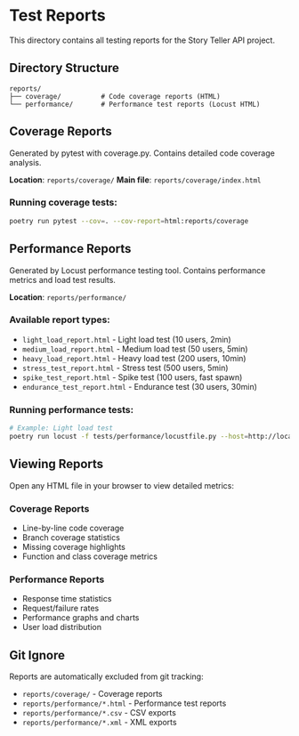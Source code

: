 # Test Reports

This directory contains all testing reports for the Story Teller API project.

## Directory Structure

```
reports/
├── coverage/          # Code coverage reports (HTML)
└── performance/       # Performance test reports (Locust HTML)
```

## Coverage Reports

Generated by pytest with coverage.py. Contains detailed code coverage analysis.

**Location**: `reports/coverage/`
**Main file**: `reports/coverage/index.html`

### Running coverage tests:

```bash
poetry run pytest --cov=. --cov-report=html:reports/coverage
```

## Performance Reports

Generated by Locust performance testing tool. Contains performance metrics and load test results.

**Location**: `reports/performance/`

### Available report types:

- `light_load_report.html` - Light load test (10 users, 2min)
- `medium_load_report.html` - Medium load test (50 users, 5min)
- `heavy_load_report.html` - Heavy load test (200 users, 10min)
- `stress_test_report.html` - Stress test (500 users, 5min)
- `spike_test_report.html` - Spike test (100 users, fast spawn)
- `endurance_test_report.html` - Endurance test (30 users, 30min)

### Running performance tests:

```bash
# Example: Light load test
poetry run locust -f tests/performance/locustfile.py --host=http://localhost:8080 --headless --users 10 --spawn-rate 2 --run-time 2m --html reports/performance/light_load_report.html
```

## Viewing Reports

Open any HTML file in your browser to view detailed metrics:

### Coverage Reports

- Line-by-line code coverage
- Branch coverage statistics
- Missing coverage highlights
- Function and class coverage metrics

### Performance Reports

- Response time statistics
- Request/failure rates
- Performance graphs and charts
- User load distribution

## Git Ignore

Reports are automatically excluded from git tracking:

- `reports/coverage/` - Coverage reports
- `reports/performance/*.html` - Performance test reports
- `reports/performance/*.csv` - CSV exports
- `reports/performance/*.xml` - XML exports
